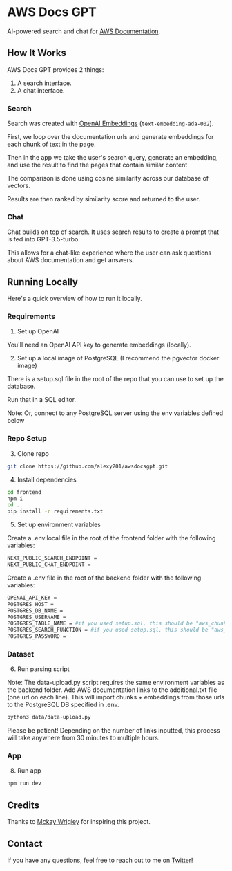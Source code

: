 # AWS Docs GPT

AI-powered search and chat for [AWS Documentation](https://docs.aws.amazon.com/).

## How It Works

AWS Docs GPT provides 2 things:

1. A search interface.
2. A chat interface.

### Search

Search was created with [OpenAI Embeddings](https://platform.openai.com/docs/guides/embeddings) (`text-embedding-ada-002`).

First, we loop over the documentation urls and generate embeddings for each chunk of text in the page.

Then in the app we take the user's search query, generate an embedding, and use the result to find the pages that contain similar content 

The comparison is done using cosine similarity across our database of vectors.

Results are then ranked by similarity score and returned to the user.

### Chat

Chat builds on top of search. It uses search results to create a prompt that is fed into GPT-3.5-turbo.

This allows for a chat-like experience where the user can ask questions about AWS documentation and get answers.

## Running Locally

Here's a quick overview of how to run it locally.

### Requirements

1. Set up OpenAI

You'll need an OpenAI API key to generate embeddings (locally).

2. Set up a local image of PostgreSQL (I recommend the pgvector docker image)

There is a setup.sql file in the root of the repo that you can use to set up the database.

Run that in a SQL editor.

Note: Or, connect to any PostgreSQL server using the env variables defined below

### Repo Setup

3. Clone repo

```bash
git clone https://github.com/alexy201/awsdocsgpt.git
```

4. Install dependencies

```bash
cd frontend
npm i
cd ..
pip install -r requirements.txt
```

5. Set up environment variables

Create a .env.local file in the root of the frontend folder with the following variables:

```bash
NEXT_PUBLIC_SEARCH_ENDPOINT =
NEXT_PUBLIC_CHAT_ENDPOINT = 
```

Create a .env file in the root of the backend folder with the following variables:

```bash
OPENAI_API_KEY = 
POSTGRES_HOST = 
POSTGRES_DB_NAME = 
POSTGRES_USERNAME = 
POSTGRES_TABLE_NAME = #if you used setup.sql, this should be "aws_chunks"
POSTGRES_SEARCH_FUNCTION = #if you used setup.sql, this should be "aws_gpt_search"
POSTGRES_PASSWORD = 
```

### Dataset

6. Run parsing script

Note: The data-upload.py script requires the same environment variables as the backend folder. Add AWS documentation links to the additional.txt file (one url on each line). This will import chunks + embeddings from those urls to the PostgreSQL DB specified in .env.

```bash
python3 data/data-upload.py
```

Please be patient! Depending on the number of links inputted, this process will take anywhere from 30 minutes to multiple hours.

### App

8. Run app

```bash
npm run dev
```

## Credits

Thanks to [Mckay Wrigley](https://github.com/mckaywrigley) for inspiring this project.

## Contact

If you have any questions, feel free to reach out to me on [Twitter](https://twitter.com/sima_alexx)!